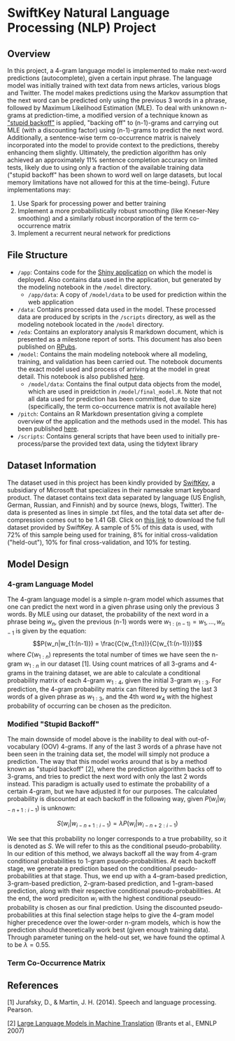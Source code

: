 # SwiftKey Natural Language Processing (NLP) Project

## Overview
In this project, a 4-gram language model is implemented to make next-word predictions (autocomplete), given a certain input phrase. The language model was initially trained with text data from news articles, various blogs and Twitter. The model makes predictions using the Markov assumption that the next word can be predicted only using the previous 3 words in a phrase, followed by Maximum Likelihood Estimation (MLE). To deal with unknown n-grams at prediction-time, a modified version of a technique known as ["stupid backoff"](https://aclanthology.org/D07-1090.pdf) is applied, "backing off" to (n-1)-grams and carrying out MLE (with a discounting factor) using (n-1)-grams to predict the next word. Additionally, a sentence-wise term co-occurrence matrix is naively incorporated into the model to provide context to the predictions, thereby enhancing them slightly. Ultimately, the prediction algorithm has only achieved an approximately 11% sentence completion accuracy on limited tests, likely due to using only a fraction of the available training data ("stupid backoff" has been shown to word well on large datasets, but local memory limitations have not allowed for this at the time-being). Future implementations may: 

1. Use Spark for processing power and better training
2. Implement a more probabilistically robust smoothing (like Kneser-Ney smoothing) and a similarly robust incorporation of the term co-occurrence matrix
3. Implement a recurrent neural network for predictions


## File Structure

- `/app`: Contains code for the [Shiny application](https://akota64.shinyapps.io/Autocomplete_Application) on which the model is deployed. Also contains data used in the application, but generated by the modeling notebook in the `/model` directory.
  - `/app/data`: A copy of `/model/data` to be used for prediction within the web application
- `/data`: Contains processed data used in the model. These processed data are produced by scripts in the `/scripts` directory, as well as the modeling notebook located in the `/model` directory.
- `/eda`: Contains an exploratory analysis R markdown document, which is presented as a milestone report of sorts. This document has also been published on [RPubs](https://rpubs.com/imak64/932787).
- `/model`: Contains the main modeling notebook where all modeling, training, and validation has been carried out. The notebook documents the exact model used and process of arriving at the model in great detail. This notebook is also published [here](https://rpubs.com/imak64/935112).
  - `/model/data`: Contains the final output data objects from the model, which are used in preidction in `/model/final_model.R`. Note that not all data used for prediction has been committed, due to size (specifically, the term co-occurrence matrix is not available here)
- `/pitch`: Contains an R Markdown presentation giving a complete overview of the application and the methods used in the model. This has been published [here](https://rpubs.com/imak64/933651).
- `/scripts`: Contains general scripts that have been used to initially pre-process/parse the provided text data, using the tidytext library


## Dataset Information
The dataset used in this project has been kindly provided by [SwiftKey](https://www.microsoft.com/en-us/swiftkey?activetab=pivot_1%3aprimaryr2), a subsidiary of Microsoft that specializes in their namesake smart keyboard product. The dataset contains text data separated by language (US English, German, Russian, and Finnish) and by source (news, blogs, Twitter). The data is presented as lines in simple .txt files, and the total data set after de-compression comes out to be 1.41 GB. Click on [this link](https://d396qusza40orc.cloudfront.net/dsscapstone/dataset/Coursera-SwiftKey.zip) to download the full dataset provided by SwiftKey. A sample of 5% of this data is used, with 72% of this sample being used for training, 8% for initial cross-validation ("held-out"), 10% for final cross-validation, and 10% for testing.

## Model Design
### 4-gram Language Model
The 4-gram language model is a simple n-gram model which assumes that one can predict the next word in a given phrase using only the previous 3 words. By MLE using our dataset, the probability of the next word in a phrase being $w_n$, given the previous (n-1) words were $w_{1:(n-1)} = w_1, \dots, w_{n-1}$ is given by the equation:
$$P(w_n|w_{1:(n-1)}) = \frac{C(w_{1:n})}{C(w_{1:(n-1)})}$$
where $C(w_{1:n})$ represents the total number of times we have seen the n-gram $w_{1:n}$ in our dataset [1]. Using count matrices of all 3-grams and 4-grams in the training dataset, we are able to calculate a conditional probability matrix of each 4-gram $w_{1:4}$, given the initial 3-gram $w_{1:3}$. For prediction, the 4-gram probability matrix can filtered by setting the last 3 words of a given phrase as $w_{1:3}$, and the 4th word $w_4$ with the highest probability of occurring can be chosen as the prediciton.

### Modified "Stupid Backoff"
The main downside of model above is the inability to deal with out-of-vocabulary (OOV) 4-grams. If any of the last 3 words of a phrase have not been seen in the training data set, the model will simply not produce a prediction. The way that this model works around that is by a method known as "stupid backoff" [2], where the prediction algorithm backs off to 3-grams, and tries to predict the next word with only the last 2 words instead. This paradigm is actually used to estimate the probability of a certain 4-gram, but we have adjusted it for our purposes. The calculated probability is discounted at each backoff in the following way, given $P(w_i|w_{i-n+1:i-1})$ is unknown:

$$S(w_i|w_{i-n+1:i-1}) = \lambda P(w_i|w_{i-n+2:i-1})$$

We see that this probability no longer corresponds to a true probability, so it is denoted as $S$. We will refer to this as the conditional pseudo-probability. In our edition of this method, we always backoff all the way from 4-gram conditional probabilities to 1-gram psuedo-probabilities. At each backoff stage, we generate a prediction based on the conditional pseudo-probabilities at that stage. Thus, we end up with a 4-gram-based prediction, 3-gram-based prediction, 2-gram-based prediction, and 1-gram-based prediction, along with their respective conditional pseudo-probabilities. At the end, the word prediciton $w_i$ with the highest conditional pseudo-probability is chosen as our final prediction. Using the discounted pseudo-probabilities at this final selection stage helps to give the 4-gram model higher precedence over the lower-order n-gram models, which is how the prediction should theoretically work best (given enough training data). Through parameter tuning on the held-out set, we have found the optimal $\lambda$ to be $\lambda = 0.55$.

### Term Co-Occurrence Matrix


## References

[1] Jurafsky, D., &amp; Martin, J. H. (2014). Speech and language processing. Pearson. 

[2] [Large Language Models in Machine Translation](https://aclanthology.org/D07-1090) (Brants et al., EMNLP 2007)
